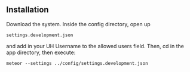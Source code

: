 ## Installation

Download the system. Inside the config directory, open up
```
settings.development.json
```
and add in your UH Username to the allowed users field. Then, cd in the app directory, then execute:

```
meteor --settings ../config/settings.development.json
```
